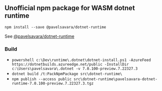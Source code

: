 ## Unofficial npm package for WASM dotnet runtime

```
npm install --save @pavelsavara/dotnet-runtime
```

See [@pavelsavara/dotnet-runtime](https://www.npmjs.com/package/@pavelsavara/dotnet-runtime)

### Build
- `powershell c:\Dev\runtime\.dotnet\dotnet-install.ps1 -AzureFeed https://dotnetbuilds.azureedge.net/public -InstallDir c:\Users\pavelsavara\.dotnet -v 7.0.100-preview.7.22327.3`
- `dotnet build /t:PackNpmPackage src\dotnet-runtime\`
- `npm publish --access public src\dotnet-runtime\pavelsavara-dotnet-runtime-7.0.100-preview.7.22327.3.tgz`